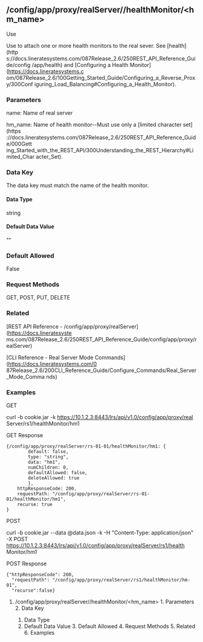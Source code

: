 ## /config/app/proxy/realServer/<name>/healthMonitor/<hm_name>

Use

Use to attach one or more health monitors to the real sever. See [health](http
s://docs.lineratesystems.com/087Release_2.6/250REST_API_Reference_Guide/config
/app/health) and [Configuring a Health Monitor](https://docs.lineratesystems.c
om/087Release_2.6/100Getting_Started_Guide/Configuring_a_Reverse_Proxy/300Conf
iguring_Load_Balancing#Configuring_a_Health_Monitor).

### Parameters

name: Name of real server

hm_name: Name of health monitor--Must use only a [limited character set](https
://docs.lineratesystems.com/087Release_2.6/250REST_API_Reference_Guide/000Gett
ing_Started_with_the_REST_API/300Understanding_the_REST_Hierarchy#Limited_Char
acter_Set).

### Data Key

The data key must match the name of the health monitor.

#### Data Type

string

#### Default Data Value

""

### Default Allowed

False

### Request Methods

GET, POST, PUT, DELETE

### Related

[REST API Reference - /config/app/proxy/realServer](https://docs.lineratesyste
ms.com/087Release_2.6/250REST_API_Reference_Guide/config/app/proxy/realServer)

[CLI Reference - Real Server Mode Commands](https://docs.lineratesystems.com/0
87Release_2.6/200CLI_Reference_Guide/Configure_Commands/Real_Server_Mode_Comma
nds)

### Examples

GET

curl -b cookie.jar -k https://10.1.2.3:8443/lrs/api/v1.0/config/app/proxy/real
Server/rs1/healthMonitor/hm1

GET Response

    
    {/config/app/proxy/realServer/rs-01-01/healthMonitor/hm1: {
            default: false,
            type: "string",
            data: "hm1",
            numChildren: 0,
            defaultAllowed: false,
            deleteAllowed: true
            },
        httpResponseCode: 200,
        requestPath: "/config/app/proxy/realServer/rs-01-01/healthMonitor/hm1",
        recurse: true
    }
    

POST

curl -b cookie.jar --data @data.json -k -H "Content-Type: application/json" -X
POST https://10.1.2.3:8443/lrs/api/v1.0/config/app/proxy/realServer/rs1/health
Monitor/hm1

POST Response

    
    {"httpResponseCode": 200,
      "requestPath": "/config/app/proxy/realServer/rs1/healthMonitor/hm-01",
      "recurse":false}

  1. /config/app/proxy/realServer/<name>/healthMonitor/<hm_name>
    1. Parameters
    2. Data Key
      1. Data Type
      2. Default Data Value
    3. Default Allowed
    4. Request Methods
    5. Related
    6. Examples

